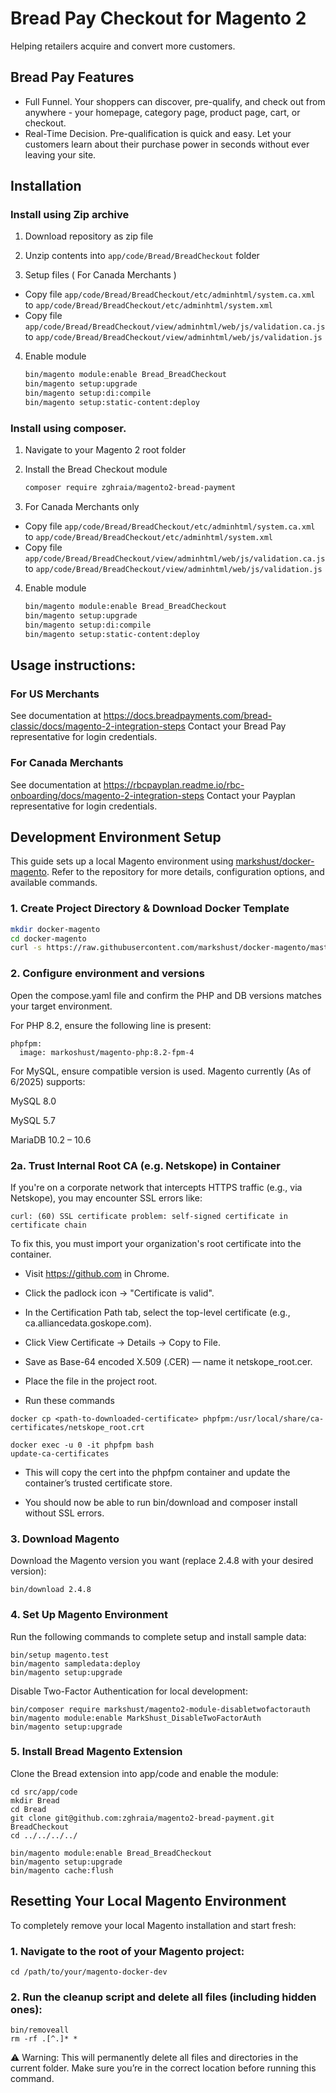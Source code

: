 Bread Pay Checkout for Magento 2
=============================

Helping retailers acquire and convert more customers.

Bread Pay Features
----------------------

* Full Funnel. Your shoppers can discover, pre-qualify, and check out from anywhere - your homepage, 
category page, product page, cart, or checkout. 
* Real-Time Decision. Pre-qualification is quick and easy. Let your customers learn 
about their purchase power in seconds without ever leaving your site.

Installation
------------

### Install using Zip archive

1. Download repository as zip file

2. Unzip contents into `app/code/Bread/BreadCheckout` folder

3. Setup files ( For Canada Merchants )

- Copy file `app/code/Bread/BreadCheckout/etc/adminhtml/system.ca.xml` to `app/code/Bread/BreadCheckout/etc/adminhtml/system.xml`
- Copy file `app/code/Bread/BreadCheckout/view/adminhtml/web/js/validation.ca.js` to `app/code/Bread/BreadCheckout/view/adminhtml/web/js/validation.js`


4. Enable module
    ```bash
    bin/magento module:enable Bread_BreadCheckout
    bin/magento setup:upgrade
    bin/magento setup:di:compile
    bin/magento setup:static-content:deploy
    ```

### Install using composer. 

1. Navigate to your Magento 2 root folder

2. Install the Bread Checkout module    
     ```bash
     composer require zghraia/magento2-bread-payment
     ```
3. For Canada Merchants only

- Copy file `app/code/Bread/BreadCheckout/etc/adminhtml/system.ca.xml` to `app/code/Bread/BreadCheckout/etc/adminhtml/system.xml`
- Copy file `app/code/Bread/BreadCheckout/view/adminhtml/web/js/validation.ca.js` to `app/code/Bread/BreadCheckout/view/adminhtml/web/js/validation.js`

4. Enable module
    ```bash
    bin/magento module:enable Bread_BreadCheckout
    bin/magento setup:upgrade
    bin/magento setup:di:compile
    bin/magento setup:static-content:deploy
    ```
    

## Usage instructions:

### For US Merchants
See documentation at https://docs.breadpayments.com/bread-classic/docs/magento-2-integration-steps
Contact your Bread Pay representative for login credentials.

### For Canada Merchants
See documentation at https://rbcpayplan.readme.io/rbc-onboarding/docs/magento-2-integration-steps 
Contact your Payplan representative for login credentials.


## Development Environment Setup

This guide sets up a local Magento environment using [markshust/docker-magento](https://github.com/markshust/docker-magento). Refer to the repository for more details, configuration options, and available commands.


### 1. Create Project Directory & Download Docker Template

```bash
mkdir docker-magento
cd docker-magento
curl -s https://raw.githubusercontent.com/markshust/docker-magento/master/lib/template | bash
```

### 2. Configure environment and versions
Open the compose.yaml file and confirm the PHP and DB versions matches your target environment.

For PHP 8.2, ensure the following line is present:
```
phpfpm:
  image: markoshust/magento-php:8.2-fpm-4
```

For MySQL, ensure compatible version is used. Magento currently (As of 6/2025) supports:

MySQL 8.0

MySQL 5.7

MariaDB 10.2 – 10.6

### 2a. Trust Internal Root CA (e.g. Netskope) in Container
If you're on a corporate network that intercepts HTTPS traffic (e.g., via Netskope), you may encounter SSL errors like:

```
curl: (60) SSL certificate problem: self-signed certificate in certificate chain
```
To fix this, you must import your organization's root certificate into the container.

* Visit https://github.com in Chrome.

* Click the padlock icon → "Certificate is valid".

* In the Certification Path tab, select the top-level certificate (e.g., ca.alliancedata.goskope.com).

* Click View Certificate → Details → Copy to File.

* Save as Base-64 encoded X.509 (.CER) — name it netskope_root.cer.

* Place the file in the project root.

* Run these commands

```
docker cp <path-to-downloaded-certificate> phpfpm:/usr/local/share/ca-certificates/netskope_root.crt
```
```
docker exec -u 0 -it phpfpm bash
update-ca-certificates
```

* This will copy the cert into the phpfpm container and update the container’s trusted certificate store.

* You should now be able to run bin/download and composer install without SSL errors.


### 3. Download Magento
Download the Magento version you want (replace 2.4.8 with your desired version):

```
bin/download 2.4.8
```

### 4. Set Up Magento Environment
Run the following commands to complete setup and install sample data:

```
bin/setup magento.test
bin/magento sampledata:deploy
bin/magento setup:upgrade
```
Disable Two-Factor Authentication for local development:
```
bin/composer require markshust/magento2-module-disabletwofactorauth
bin/magento module:enable MarkShust_DisableTwoFactorAuth
bin/magento setup:upgrade
```

### 5. Install Bread Magento Extension
Clone the Bread extension into app/code and enable the module:
```
cd src/app/code
mkdir Bread
cd Bread
git clone git@github.com:zghraia/magento2-bread-payment.git BreadCheckout
cd ../../../../

bin/magento module:enable Bread_BreadCheckout
bin/magento setup:upgrade
bin/magento cache:flush
```

## Resetting Your Local Magento Environment
To completely remove your local Magento installation and start fresh:

### 1. Navigate to the root of your Magento project:

```
cd /path/to/your/magento-docker-dev
```
### 2. Run the cleanup script and delete all files (including hidden ones):

```
bin/removeall
rm -rf .[^.]* * 
```
⚠️ Warning: This will permanently delete all files and directories in the current folder. Make sure you’re in the correct location before running this command.
